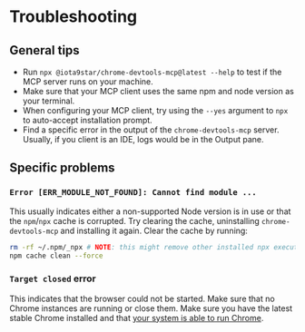 # Troubleshooting

## General tips

- Run `npx @iota9star/chrome-devtools-mcp@latest --help` to test if the MCP server runs on your machine.
- Make sure that your MCP client uses the same npm and node version as your terminal.
- When configuring your MCP client, try using the `--yes` argument to `npx` to
  auto-accept installation prompt.
- Find a specific error in the output of the `chrome-devtools-mcp` server.
  Usually, if you client is an IDE, logs would be in the Output pane.

## Specific problems

### `Error [ERR_MODULE_NOT_FOUND]: Cannot find module ...`

This usually indicates either a non-supported Node version is in use or that the
`npm`/`npx` cache is corrupted. Try clearing the cache, uninstalling
`chrome-devtools-mcp` and installing it again. Clear the cache by running:

```sh
rm -rf ~/.npm/_npx # NOTE: this might remove other installed npx executables.
npm cache clean --force
```

### `Target closed` error

This indicates that the browser could not be started. Make sure that no Chrome
instances are running or close them. Make sure you have the latest stable Chrome
installed and that [your system is able to run Chrome](https://support.google.com/chrome/a/answer/7100626?hl=en).

